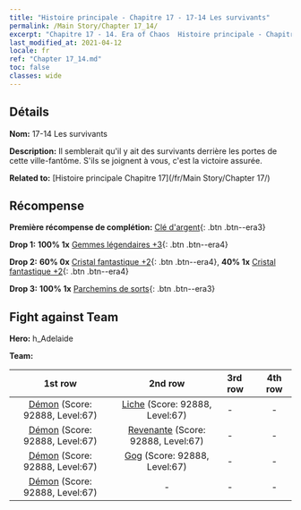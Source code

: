 ```yaml
---
title: "Histoire principale - Chapitre 17 - 17-14 Les survivants"
permalink: /Main Story/Chapter 17_14/
excerpt: "Chapitre 17 - 14. Era of Chaos  Histoire principale - Chapitre 17_14. 17-14 Les survivants"
last_modified_at: 2021-04-12
locale: fr
ref: "Chapter 17_14.md"
toc: false
classes: wide
---
```


## Détails

 **Nom:** 17-14 Les survivants

 **Description:** Il semblerait qu'il y ait des survivants derrière les portes de cette ville-fantôme. S'ils se joignent à vous, c'est la victoire assurée.

 **Related to:** [Histoire principale Chapitre 17](/fr/Main Story/Chapter 17/)

## Récompense

 **Première récompense de complétion:** [Clé d'argent](/fr/Items/con_693/){: .btn .btn--era3}

 **Drop 1:** **100% 1x** [Gemmes légendaires +3](/fr/Items/mat_58/){: .btn .btn--era4}

 **Drop 2:** **60% 0x** [Cristal fantastique +2](/fr/Items/mat_52/){: .btn .btn--era4}, **40% 1x** [Cristal fantastique +2](/fr/Items/mat_52/){: .btn .btn--era4}

 **Drop 3:** **100% 1x** [Parchemins de sorts](/fr/Items/con_694/){: .btn .btn--era3}


## Fight against Team
 **Hero:** h_Adelaide

 **Team:**


  | 1st row | 2nd row | 3rd row | 4th row |
  |:----:|:----:|:----|:----:|
  | [Démon](/fr/units/Demon/) (Score: 92888, Level:67)  | [Liche](/fr/units/Lich/) (Score: 92888, Level:67)  | - | - |
  | [Démon](/fr/units/Demon/) (Score: 92888, Level:67)  | [Revenante](/fr/units/Wight/) (Score: 92888, Level:67)  | - | - |
  | [Démon](/fr/units/Demon/) (Score: 92888, Level:67)  | [Gog](/fr/units/Gog/) (Score: 92888, Level:67)  | - | - |
  | [Démon](/fr/units/Demon/) (Score: 92888, Level:67)  | - | - | - |


